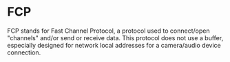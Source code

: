 # FCP
FCP stands for Fast Channel Protocol, a protocol used to connect/open "channels" and/or send or receive data. This protocol does not use a buffer, especially designed for network local addresses for a camera/audio device connection.
